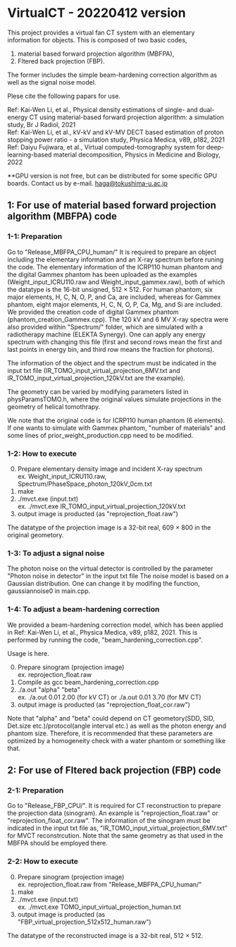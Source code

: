 # VirtualCT - 20220412 version
This project provides a virtual fan CT system with an elementary information for objects.
This is composed of two basic codes,

1. material based forward projection algorithm (MBFPA),   
2. Fltered back projection (FBP).

The former includes the simple beam-hardening correction algorithm as well as the signal noise model.

Plese cite the following papars for use.

Ref: Kai-Wen Li, et al., Physical density estimations of single- and dual-energy CT using material-based forward projection algorithm: a simulation study, Br J Radiol, 2021  
Ref: Kai-Wen Li, et al., kV-kV and kV-MV DECT based estimation of proton stopping power ratio - a simulation study, Physica Medica, v89, p182, 2021  
Ref: Daiyu Fujiwara, et al., Virtual computed-tomography system for deep-learning-based material decomposition, Physics in Medicine and Biology, 2022

**GPU version is not free, but can be distributed for some specific GPU boards. Contact us by e-mail. haga@tokushima-u.ac.jp


## 1: For use of material based forward projection algorithm (MBFPA) code
### 1-1: Preparation
Go to "Release_MBFPA_CPU_human/"
It is required to prepare an object including the elementary information and an X-ray spectrum before runing the code.
The elementary information of the ICRP110 human phantom and the digital Gammex phantom has been uploaded as the examples (Weight_input_ICRU110.raw and Weight_input_gammex.raw), both of which the datatype is the 16-bit unsigned, 512 $\times$ 512.
For human phantom, six major elements, H, C, N, O, P, and Ca, are included, whereas for Gammex phantom, eight major elements, H, C, N, O, P, Ca, Mg, and Si are included. We provided the creation code of digital Gammex phantom (phantom_creation_Gammex.cpp).
The 120 kV and 6 MV X-ray spectra were also provided within "Spectrum/" folder, which are simulated with a radiotherapy machine (ELEKTA Synergy). One can apply any energy spectrum with changing this file (first and second rows mean the first and last points in energy bin, and third row means the fraction for photons).

The information of the object and the spectrum must be indicated in the input txt file (IR_TOMO_input_virtual_projection_6MV.txt and IR_TOMO_input_virtual_projection_120kV.txt are the example).

The geometry can be varied by modifying parameters listed in physParamsTOMO.h, where
the original values simulate projections in the geometry of helical tomothrapy.

We note that the original code is for ICRP110 human phantom (6 elements). If one wants to simulate with Gammex phantom, "number of materials" and some lines of prior_weight_production.cpp need to be modified.

### 1-2: How to execute

0. Prepare elementary density image and incident X-ray spectrum  
      ex. Weight_input_ICRU110.raw, Spectrum/PhaseSpace_photon_120kV_0cm.txt  
1. make  
2. ./mvct.exe (input.txt)  
      ex. ./mvct.exe IR_TOMO_input_virtual_projection_120kV.txt        
3. output image is producted (as "reprojection_float.raw")  

The datatype of the projection image is a 32-bit real, 609 $\times$ 800 in the original geometory. 

### 1-3: To adjust a signal noise
The photon noise on the virtual detector is controlled by the parameter
"Photon noise in detector"
in the input txt file
The noise model is based on a Gaussian distribution. One can change it by modifing the function,
gaussiannoise0
in main.cpp.

### 1-4: To adjust a beam-hardening correction
We provided a beam-hardening correction model, which has been applied in Ref: Kai-Wen Li, et al., Physica Medica, v89, p182, 2021.
This is performed by running the code, "beam_hardening_correction.cpp".

Usage is here.

0. Prepare sinogram (projection image)  
      ex. reprojection_float.raw        
1. Compile as gcc beam_hardening_correction.cpp  
2. ./a.out "alpha" "beta"  
      ex. ./a.out 0.01 2.00 (for kV CT) or ./a.out 0.01 3.70 (for MV CT)        
3. output image is producted (as "reprojection_float_cor.raw")

Note that "alpha" and "beta" could depend on CT geometory(SDD, SID, Det.size etc.)/protocol(angle interval etc.) as well as the photon energy and phantom size.
Therefore, it is recommended that these parameters are optimized by a homogeneity check with a water phantom or something like that.


## 2: For use of Fltered back projection (FBP) code
### 2-1: Preparation
Go to "Release_FBP_CPU/".
It is required for CT reconstruction to prepare the projection data (sinogram).
An example is "reprojection_float.raw" or "reprojection_float_cor.raw".
The information of the sinogram must be indicated in the input txt file as,
"IR_TOMO_input_virtual_projection_6MV.txt" for MVCT reconstrcution.
Note that the same geometry as that used in the MBFPA should be employed there.

### 2-2: How to execute

0. Prepare sinogram (projection image)  
      ex. reprojection_float.raw from "Release_MBFPA_CPU_human/"  
1. make  
2. ./mvct.exe (input.txt)  
      ex. ./mvct.exe TOMO_input_virtual_projection_human.txt  
3. output image is producted (as "FBP_virtual_projection_512x512_human.raw")  

The datatype of the reconstructed image is a 32-bit real, 512 $\times$ 512. 
